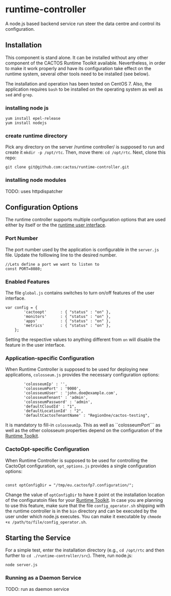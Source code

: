 # runtime-controller

A node.js based backend service run steer the data centre and control its configuration.

## Installation

This component is stand alone. It can be installed without any other component of the CACTOS Runtime Toolkit available. 
Nevertheless, in order to make it work properly and have its configuration take effect on the runtime system, several 
other tools need to be installed (see below).

The installation and operation has been tested on CentOS 7. Also, the application requires ```bash``` to be installed
on the operating system as well as ```sed``` and ```grep```.

### installing node js

```
yum install epel-release
yum install nodejs
```

### create runtime directory

Pick any directory on the server /runtime controller/ is supposed to run and create it ```mkdir -p /opt/rtc```. 
Then, move there: ```cd /opt/rtc```. Next, clone this repo:

```
git clone git@github.com:cactos/runtime-controller.git
```

### installing node modules

TODO: uses httpdispatcher 

## Configuration Options

The runtime controller supports multiple configuration options that are used either by itself or the the
[runtime user interface](https://github.com/cactos/runtime-user-interface).

### Port Number

The port number used by the application is configurable in the ```server.js``` file. Update the folllowing 
line to the desired number.
```
//Lets define a port we want to listen to
const PORT=8080; 
```

###  Enabled Features
The file ```global.js``` contains switches to turn on/off features of the user interface.
```
var config = {
        'cactoopt'      : { "status" : "on" },
        'monitors'      : { "status" : "on" },
        'apps'          : { "status" : "on" },
        'metrics'       : { "status" : "on" },
    };
```
Setting the respective values to anything different from ```on``` will disable the feature in the user interface.

### Application-specific Configuration

When Runtime Controller is supposed to be used for deploying new applications, ```colosseum.js``` provides the 
necessary configuration options:
```
        'colosseumIp' : '',
        'colosseumPort' : '9000',
        'colosseumUser' : 'john.doe@example.com',
        'colosseumTenant' : 'admin',
        'colosseumPassword' : 'admin',
        'defaultCloudId' : "1",
        'defaultLocationId' : "2",
        'defaultCactosTenantName' : "RegionOne/cactos-testing",
```

It is mandatory to fill-in ```colosseumIp```. This as well as ``colosseumPort``` as well as the other colosseum 
properties depend on the configuration of the [Runtime Toolkit](http://#).

### CactoOpt-specific Configuration 

When Runtime Controller is supposed to be used for controlling the CactoOpt configuration, ```opt_options.js``` 
provides a single configuration options:
```

const optConfigDir = "/tmp/eu.cactosfp7.configuration/";

```
Change the value of ```optConfigDir``` to have it point ot the installation location of the configuratoin files for 
your [Runtime Toolkit](http://#). In case you are planning to use this feature, make sure that the file
```config_operator.sh``` shipping with the runtime controller is in the ```bin``` directory and can be executed by
the user under which node.js executes. You can make it executable by ```chmode +x /path/to/file/config_operator.sh```.

## Starting the Service

For a simple test, enter the installation directory (e.g., ```cd /opt/rtc``` and then further 
to ```cd ./runtime-controller/src```). There, run node.js:
```
node server.js
```

### Running as a Daemon Service
TODO: run as daemon service
